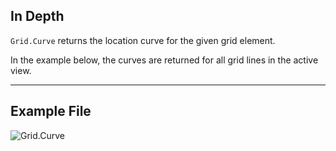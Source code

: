## In Depth
`Grid.Curve` returns the location curve for the given grid element.

In the example below, the curves are returned for all grid lines in the active view.
___
## Example File

![Grid.Curve](./Revit.Elements.Grid.Curve_img.jpg)
